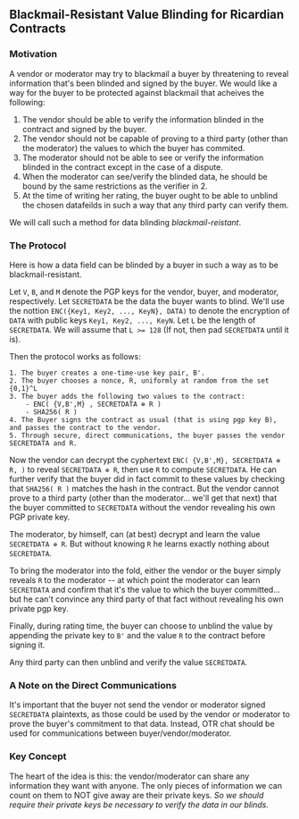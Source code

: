 ## Blackmail-Resistant Value Blinding for Ricardian Contracts

### Motivation

A vendor or moderator may try to blackmail a buyer by threatening to reveal information that's been blinded and signed by the buyer. We would like a way for the buyer to be protected against blackmail that acheives the following:

1. The vendor should be able to verify the information blinded in the contract and signed by the buyer.
2. The vendor should not be capable of proving to a third party (other than the moderator) the values to which the buyer has commited.
3. The moderator should not be able to see or verify the information blinded in the contract except in the case of a dispute.
4. When the moderator can see/verify the blinded data, he should be bound by the same restrictions as the verifier in 2.
5. At the time of writing her rating, the buyer ought to be able to unblind the chosen datafeilds in such a way that any third party can verify them.

We will call such a method for data blinding _blackmail-reistant_.

### The Protocol

Here is how a data field can be blinded by a buyer in such a way as to be blackmail-resistant.


Let `V`, `B`, and `M` denote the PGP keys for the vendor, buyer, and moderator, respectively.
Let `SECRETDATA` be the data the buyer wants to blind.
We'll use the nottion `ENC({Key1, Key2, ..., KeyN}, DATA)` to denote the encryption of `DATA` with public keys `Key1, Key2, ..., KeyN`. Let `L` be the length of `SECRETDATA`. We will assume that `L >= 128` (If not, then pad `SECRETDATA` until it is).

Then the protocol works as follows:
```
1. The buyer creates a one-time-use key pair, B'.
2. The buyer chooses a nonce, R, uniformly at random from the set {0,1}^L
3. The buyer adds the following two values to the contract:
	- ENC( {V,B',M} , SECRETDATA ⊕ R )
	- SHA256( R )
4. The Buyer signs the contract as usual (that is using pgp key B), and passes the contract to the vendor.
5. Through secure, direct communications, the buyer passes the vendor SECRETDATA and R.
```

Now the vendor can decrypt the cyphertext ` ENC( {V,B',M}, SECRETDATA ⊕ R, ) ` to reveal ` SECRETDATA ⊕ R `, then use `R` to compute `SECRETDATA`. He can further verify that the buyer did in fact commit to these values by checking that `SHA256( R )` matches the hash in the contract. But the vendor cannot prove to a third party (other than the moderator... we'll get that next) that the buyer committed to `SECRETDATA` without the vendor revealing his own PGP private key.

The moderator, by himself, can (at best) decrypt and learn the value `SECRETDATA ⊕ R`. But without knowing `R` he learns exactly nothing about `SECRETDATA`.

To bring the moderator into the fold, either the vendor or the buyer simply reveals `R` to the moderator -- at which point the moderator can learn `SECRETDATA` and confirm that it's the value to which the buyer committed... but he can't convince any third party of that fact without revealing his own private pgp key.

Finally, during rating time, the buyer can choose to unblind the value by appending the private key to `B'` and the value `R` to the contract before signing it.

Any third party can then unblind and verify the value `SECRETDATA`.

### A Note on the Direct Communications
It's important that the buyer not send the vendor or moderator signed `SECRETDATA` plaintexts, as those could be used by the vendor or moderator to prove the buyer's commitment to that data. Instead, OTR chat should be used for communications between buyer/vendor/moderator.

### Key Concept
The heart of the idea is this: the vendor/moderator can share any information they want with anyone. The only pieces of information we can count on them to NOT give away are their private keys. _So we should require their private keys be necessary to verify the data in our blinds._
